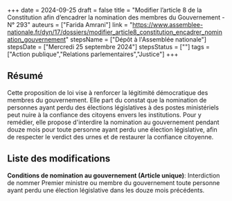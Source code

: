 +++
date = 2024-09-25
draft = false
title = "Modifier l’article 8 de la Constitution afin d’encadrer la nomination des membres du Gouvernement - N° 293"
auteurs = ["Farida Amrani"]
link = "https://www.assemblee-nationale.fr/dyn/17/dossiers/modifier_article8_constitution_encadrer_nomination_gouvernement"
stepsName = ["Dépôt à l'Assemblée nationale"]
stepsDate = ["Mercredi 25 septembre 2024"]
stepsStatus = [""]
tags = ["Action publique","Relations parlementaires","Justice"]
+++

## Résumé

Cette proposition de loi vise à renforcer la légitimité démocratique des membres du gouvernement. Elle part du constat que la nomination de personnes ayant perdu des élections législatives à des postes ministériels peut nuire à la confiance des citoyens envers les institutions. Pour y remédier, elle propose d'interdire la nomination au gouvernement pendant douze mois pour toute personne ayant perdu une élection législative, afin de respecter le verdict des urnes et de restaurer la confiance citoyenne.

## Liste des modifications

**Conditions de nomination au gouvernement (Article unique)**: Interdiction de nommer Premier ministre ou membre du gouvernement toute personne ayant perdu une élection législative dans les douze mois précédents.
